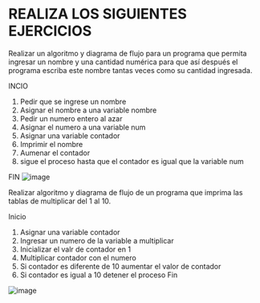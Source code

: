 # REALIZA LOS SIGUIENTES EJERCICIOS

Realizar un algoritmo y diagrama de flujo para un programa que permita ingresar un nombre y una cantidad numérica para que así después el programa escriba este nombre tantas veces como su cantidad ingresada.


INCIO
1. Pedir que se ingrese un nombre
2. Asignar el nombre a una variable nombre
3. Pedir un numero entero al azar
4. Asignar el numero a una variable num 
5. Asignar una variable contador
6. Imprimir el nombre
7. Aumenar el contador
8. sigue el proceso hasta que  el contador es igual que la variable num 

FIN
![image](https://user-images.githubusercontent.com/101816484/160945839-30c03007-ca11-423d-af96-b070d8263aa2.png)


Realizar algoritmo y diagrama de flujo de un programa que imprima las tablas de multiplicar del 1 al 10.

Inicio
1. Asignar una variable contador
2. Ingresar un numero de la variable a multiplicar
3. Inicializar el valr de contador en 1 
4. Multiplicar contador con el numero
5. Si contador es diferente de 10  aumentar el valor de contador
7. Si contador es igual a 10 detener el proceso 
Fin

![image](https://user-images.githubusercontent.com/101816484/160945388-be28d70b-a14f-406a-a473-39f022d25ef7.png)





